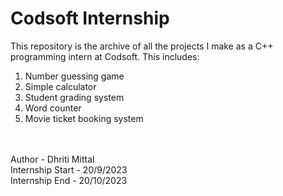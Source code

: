 # Codsoft Internship
This repository is the archive of all the projects I make as a C++ programming intern at Codsoft. This includes:
<br>
1. Number guessing game 
2. Simple calculator 
3. Student grading system 
4. Word counter 
5. Movie ticket booking system 
<br>
<br>
Author - Dhriti Mittal
<br>
Internship Start - 20/9/2023
<br>
Internship End - 20/10/2023
